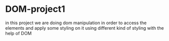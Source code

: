 # DOM-project1

in this project we are doing dom manipulation in order to access the elements and apply some styling on it
using different kind of styling with the help of DOM
